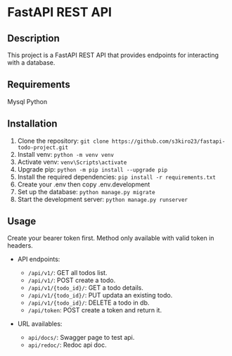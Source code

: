 # FastAPI REST API

## Description
This project is a FastAPI REST API that provides endpoints for interacting with a database.

## Requirements

Mysql
Python

## Installation
1. Clone the repository: `git clone https://github.com/s3kiro23/fastapi-todo-project.git`
2. Install venv: `python -m venv venv`
3. Activate venv: `venv\Scripts\activate`
4. Upgrade pip: `python -m pip install --upgrade pip`
5. Install the required dependencies: `pip install -r requirements.txt`
6. Create your .env then copy .env.development
6. Set up the database: `python manage.py migrate`
7. Start the development server: `python manage.py runserver`

## Usage
Create your bearer token first.
Method only available with valid token in headers.

- API endpoints:
  - `/api/v1/`: GET all todos list.
  - `/api/v1/`: POST create a todo.
  - `/api/v1/{todo_id}/`: GET a todo details.
  - `/api/v1/{todo_id}/`: PUT updata an existing todo.
  - `/api/v1/{todo_id}/`: DELETE a todo in db.
  - `/api/token`: POST create a token and return it.

- URL availables:
  - `api/docs/`: Swagger page to test api.
  - `api/redoc/`: Redoc api doc.